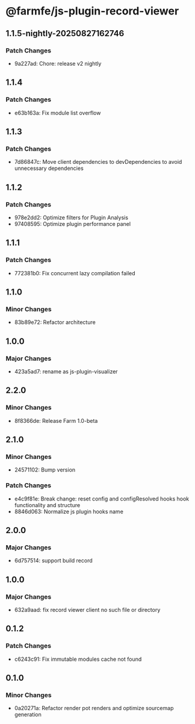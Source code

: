 # @farmfe/js-plugin-record-viewer

## 1.1.5-nightly-20250827162746

### Patch Changes

- 9a227ad: Chore: release v2 nightly

## 1.1.4

### Patch Changes

- e63b163a: Fix module list overflow

## 1.1.3

### Patch Changes

- 7d86847c: Move client dependencies to devDependencies to avoid unnecessary dependencies

## 1.1.2

### Patch Changes

- 978e2dd2: Optimize filters for Plugin Analysis
- 97408595: Optimize plugin performance panel

## 1.1.1

### Patch Changes

- 772381b0: Fix concurrent lazy compilation failed

## 1.1.0

### Minor Changes

- 83b89e72: Refactor architecture

## 1.0.0

### Major Changes

- 423a5ad7: rename as js-plugin-visualizer

## 2.2.0

### Minor Changes

- 8f8366de: Release Farm 1.0-beta

## 2.1.0

### Minor Changes

- 24571102: Bump version

### Patch Changes

- e4c9f81e: Break change: reset config and configResolved hooks hook functionality and structure
- 8846d063: Normalize js plugin hooks name

## 2.0.0

### Major Changes

- 6d757514: support build record

## 1.0.0

### Major Changes

- 632a9aad: fix record viewer client no such file or directory

## 0.1.2

### Patch Changes

- c6243c91: Fix immutable modules cache not found

## 0.1.0

### Minor Changes

- 0a20271a: Refactor render pot renders and optimize sourcemap generation
